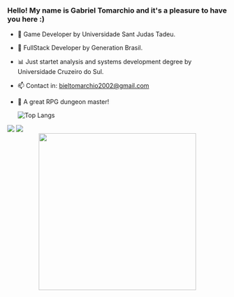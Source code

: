 ### Hello! My name is Gabriel Tomarchio and it's a pleasure to have you here :) 


- 🔭 Game Developer by Universidade Sant Judas Tadeu.
- 🔭 FullStack Developer by Generation Brasil.
- 📊 Just startet analysis and systems development degree by Universidade Cruzeiro do Sul.
- 📫 Contact in: bieltomarchio2002@gmail.com
- 🎲 A great RPG dungeon master!


   ![Top Langs](https://github-readme-stats.vercel.app/api/top-langs/?username=biel678&theme=radical&layout=compact)
<div> 
  <a href = "mailto:bieltomarchio2002@gmail.com"><img src="https://img.shields.io/badge/-Gmail-%23333?style=for-the-badge&logo=gmail&logoColor=white" target="_blank"></a>
  <a href="[https://www.linkedin.com/in/dev-alexandre-tavares](https://www.linkedin.com/in/bieltomarchio/)" target="_blank"><img src="https://img.shields.io/badge/-LinkedIn-%230077B5?style=for-the-badge&logo=linkedin&logoColor=white" target="_blank"></a> 
 
</div>

<div align="center">
  <img align="center" height="360em" src="https://pa1.aminoapps.com/6259/6b9dac87168653a8fdb1882be71580319d3a3af3_00.gif"/>
</div>

  
  ##
 
